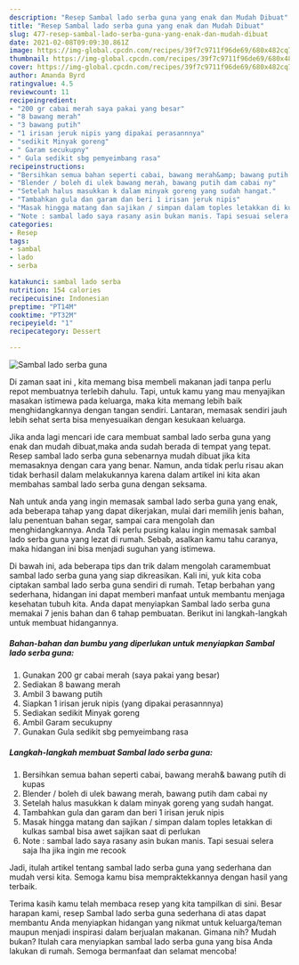 ```yaml
---
description: "Resep Sambal lado serba guna yang enak dan Mudah Dibuat"
title: "Resep Sambal lado serba guna yang enak dan Mudah Dibuat"
slug: 477-resep-sambal-lado-serba-guna-yang-enak-dan-mudah-dibuat
date: 2021-02-08T09:09:30.861Z
image: https://img-global.cpcdn.com/recipes/39f7c9711f96de69/680x482cq70/sambal-lado-serba-guna-foto-resep-utama.jpg
thumbnail: https://img-global.cpcdn.com/recipes/39f7c9711f96de69/680x482cq70/sambal-lado-serba-guna-foto-resep-utama.jpg
cover: https://img-global.cpcdn.com/recipes/39f7c9711f96de69/680x482cq70/sambal-lado-serba-guna-foto-resep-utama.jpg
author: Amanda Byrd
ratingvalue: 4.5
reviewcount: 11
recipeingredient:
- "200 gr cabai merah saya pakai yang besar"
- "8 bawang merah"
- "3 bawang putih"
- "1 irisan jeruk nipis yang dipakai perasannnya"
- "sedikit Minyak goreng"
- " Garam secukupny"
- " Gula sedikit sbg pemyeimbang rasa"
recipeinstructions:
- "Bersihkan semua bahan seperti cabai, bawang merah&amp; bawang putih di kupas"
- "Blender / boleh di ulek bawang merah, bawang putih dam cabai ny"
- "Setelah halus masukkan k dalam minyak goreng yang sudah hangat."
- "Tambahkan gula dan garam dan beri 1 irisan jeruk nipis"
- "Masak hingga matang dan sajikan / simpan dalam toples letakkan di kulkas sambal bisa awet sajikan saat di perlukan"
- "Note : sambal lado saya rasany asin bukan manis. Tapi sesuai selera saja lha jika ingin me recook"
categories:
- Resep
tags:
- sambal
- lado
- serba

katakunci: sambal lado serba 
nutrition: 154 calories
recipecuisine: Indonesian
preptime: "PT14M"
cooktime: "PT32M"
recipeyield: "1"
recipecategory: Dessert

---
```



![Sambal lado serba guna](https://img-global.cpcdn.com/recipes/39f7c9711f96de69/680x482cq70/sambal-lado-serba-guna-foto-resep-utama.jpg)

Di zaman  saat ini , kita memang bisa membeli makanan jadi tanpa perlu repot membuatnya terlebih dahulu. Tapi, untuk kamu yang mau menyajikan masakan istimewa pada keluarga, maka kita memang lebih baik menghidangkannya dengan tangan sendiri. Lantaran, memasak sendiri jauh lebih sehat serta bisa menyesuaikan dengan kesukaan keluarga.

Jika anda lagi mencari ide cara membuat sambal lado serba guna yang enak dan mudah dibuat,maka anda sudah berada di tempat yang tepat. Resep sambal lado serba guna  sebenarnya mudah dibuat jika kita memasaknya dengan cara yang benar. Namun, anda tidak perlu risau akan tidak berhasil dalam melakukannya 
karena dalam artikel ini kita akan membahas sambal lado serba guna dengan seksama.  



Nah untuk anda yang ingin memasak sambal lado serba guna yang enak, ada beberapa tahap yang dapat dikerjakan, mulai dari memilih jenis bahan, lalu penentuan bahan segar, sampai cara mengolah dan menghidangkannya. Anda Tak perlu pusing kalau ingin memasak sambal lado serba guna yang lezat di rumah. Sebab, asalkan kamu  tahu caranya, maka hidangan ini bisa menjadi suguhan yang istimewa.

Di bawah ini, ada beberapa tips dan trik dalam mengolah caramembuat sambal lado serba guna yang siap dikreasikan. Kali ini, yuk kita coba ciptakan sambal lado serba guna sendiri di rumah. Tetap berbahan yang sederhana, hidangan ini dapat memberi manfaat untuk membantu menjaga kesehatan tubuh kita. Anda dapat menyiapkan Sambal lado serba guna memakai 7 jenis bahan dan 6 tahap pembuatan. Berikut ini langkah-langkah untuk membuat hidangannya.

<!--inarticleads1-->

##### Bahan-bahan dan bumbu yang diperlukan untuk menyiapkan Sambal lado serba guna:

1. Gunakan 200 gr cabai merah (saya pakai yang besar)
1. Sediakan 8 bawang merah
1. Ambil 3 bawang putih
1. Siapkan 1 irisan jeruk nipis (yang dipakai perasannnya)
1. Sediakan sedikit Minyak goreng
1. Ambil  Garam secukupny
1. Gunakan  Gula sedikit sbg pemyeimbang rasa




<!--inarticleads2-->

##### Langkah-langkah membuat Sambal lado serba guna:

1. Bersihkan semua bahan seperti cabai, bawang merah&amp; bawang putih di kupas
1. Blender / boleh di ulek bawang merah, bawang putih dam cabai ny
1. Setelah halus masukkan k dalam minyak goreng yang sudah hangat.
1. Tambahkan gula dan garam dan beri 1 irisan jeruk nipis
1. Masak hingga matang dan sajikan / simpan dalam toples letakkan di kulkas sambal bisa awet sajikan saat di perlukan
1. Note : sambal lado saya rasany asin bukan manis. Tapi sesuai selera saja lha jika ingin me recook




Jadi, itulah artikel tentang  sambal lado serba guna  yang sederhana dan mudah versi kita. Semoga kamu bisa mempraktekkannya dengan hasil yang terbaik. 

Terima kasih kamu telah membaca resep yang kita tampilkan di sini. Besar harapan kami, resep  Sambal lado serba guna sederhana di atas dapat membantu Anda menyiapkan hidangan yang nikmat untuk keluarga/teman maupun menjadi inspirasi dalam berjualan makanan. Gimana nih? Mudah bukan? Itulah cara menyiapkan sambal lado serba guna yang bisa Anda lakukan di rumah. Semoga bermanfaat dan selamat mencoba!

